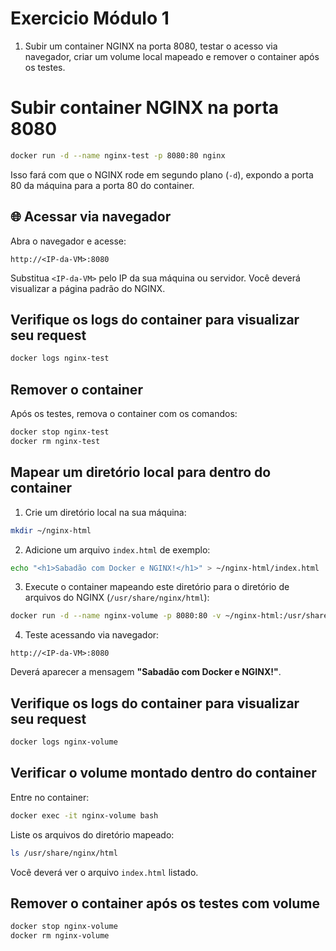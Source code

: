 # Exercicio Módulo 1

1) Subir um container NGINX na porta 8080, testar o acesso via navegador, criar um volume local mapeado e remover o container após os testes.

# Subir container NGINX na porta 8080

```bash
docker run -d --name nginx-test -p 8080:80 nginx
```

Isso fará com que o NGINX rode em segundo plano (`-d`), expondo a porta 80 da máquina para a porta 80 do container.

## 🌐 Acessar via navegador

Abra o navegador e acesse:

```
http://<IP-da-VM>:8080
```

Substitua `<IP-da-VM>` pelo IP da sua máquina ou servidor. Você deverá visualizar a página padrão do NGINX.

## Verifique os logs do container para visualizar seu request
```bash
docker logs nginx-test
```

## Remover o container

Após os testes, remova o container com os comandos:

```bash
docker stop nginx-test
docker rm nginx-test
```

## Mapear um diretório local para dentro do container

1. Crie um diretório local na sua máquina:

```bash
mkdir ~/nginx-html
```

2. Adicione um arquivo `index.html` de exemplo:

```bash
echo "<h1>Sabadão com Docker e NGINX!</h1>" > ~/nginx-html/index.html
```

3. Execute o container mapeando este diretório para o diretório de arquivos do NGINX (`/usr/share/nginx/html`):

```bash
docker run -d --name nginx-volume -p 8080:80 -v ~/nginx-html:/usr/share/nginx/html nginx
```

4. Teste acessando via navegador:

```
http://<IP-da-VM>:8080
```

Deverá aparecer a mensagem **"Sabadão com Docker e NGINX!"**.

## Verifique os logs do container para visualizar seu request
```bash
docker logs nginx-volume
```

## Verificar o volume montado dentro do container
Entre no container:

```bash
docker exec -it nginx-volume bash
```

Liste os arquivos do diretório mapeado:

```bash
ls /usr/share/nginx/html
```

Você deverá ver o arquivo `index.html` listado.

## Remover o container após os testes com volume

```bash
docker stop nginx-volume
docker rm nginx-volume
```
